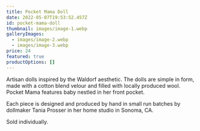 ```yaml
---
title: Pocket Mama Doll
date: 2022-05-07T19:53:52.457Z
id: pocket-mama-doll
thumbnail: images/image-1.webp
galleryImages:
  - images/image-2.webp
  - images/image-3.webp
price: 24
featured: true
productOptions: []
---
```



Artisan dolls inspired by the Waldorf aesthetic. The dolls are simple in form, made with a cotton blend velour and filled with locally produced wool. Pocket Mama features baby nestled in her front pocket.

Each piece is designed and produced by hand in small run batches by dollmaker Tania Prosser in her home studio in Sonoma, CA.

Sold individually.
